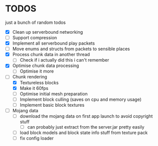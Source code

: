 # TODOS

just a bunch of random todos

- [x] Clean up serverbound networking
- [ ] Support compression
- [x] Implement all serverbound play packets
- [ ] Move enums and structs from packets to sensible places
- [x] Process chunk data in another thread
  - [ ] Check if i actually did this i can't remember
- [x] Optimise chunk data processing
  - [ ] Optimise it more
- [ ] Chunk rendering
  - [x] Textureless blocks
  - [x] Make it 60fps
  - [ ] Optimise initial mesh preparation
  - [ ] Implement block culling (saves on cpu and memory usage)
  - [ ] Implement basic block textures
- [ ] Mojang data
  - [ ] download the mojang data on first app launch to avoid copyright stuff
    - [ ] can probably just extract from the server.jar pretty easily
  - [ ] load block models and block state info stuff from texture pack
  - [ ] fix config loader